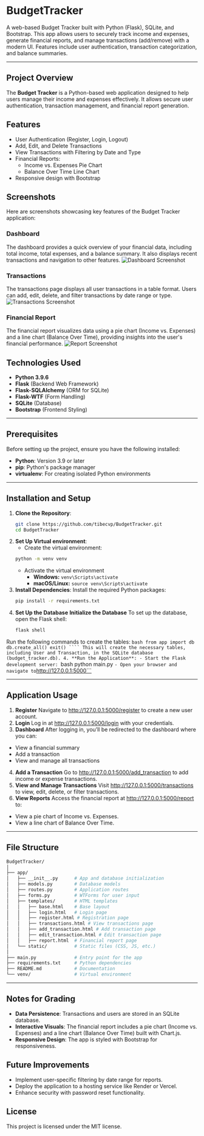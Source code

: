 # BudgetTracker
A web-based Budget Tracker built with Python (Flask), SQLite, and Bootstrap. This app allows users to securely track income and expenses, generate financial reports, and manage transactions (add/remove) with a modern UI. Features include user authentication, transaction categorization, and balance summaries.

---

## Project Overview
The **Budget Tracker** is a Python-based web application designed to help users manage their income and expenses effectively. It allows secure user authentication, transaction management, and financial report generation.

## Features
- User Authentication (Register, Login, Logout)
- Add, Edit, and Delete Transactions
- View Transactions with Filtering by Date and Type
- Financial Reports:
  - Income vs. Expenses Pie Chart
  - Balance Over Time Line Chart
- Responsive design with Bootstrap

## Screenshots

Here are screenshots showcasing key features of the Budget Tracker application:

### Dashboard
The dashboard provides a quick overview of your financial data, including total income, total expenses, and a balance summary. It also displays recent transactions and navigation to other features.
![Dashboard Screenshot](./screenshots/dashboard.jpeg)

### Transactions
The transactions page displays all user transactions in a table format. Users can add, edit, delete, and filter transactions by date range or type.
![Transactions Screenshot](./screenshots/transactions.jpeg)

### Financial Report
The financial report visualizes data using a pie chart (Income vs. Expenses) and a line chart (Balance Over Time), providing insights into the user's financial performance.
![Report Screenshot](./screenshots/report.jpeg)

## Technologies Used
- **Python 3.9.6**
- **Flask** (Backend Web Framework)
- **Flask-SQLAlchemy** (ORM for SQLite)
- **Flask-WTF** (Form Handling)
- **SQLite** (Database)
- **Bootstrap** (Frontend Styling)

---

## Prerequisites

Before setting up the project, ensure you have the following installed:
- **Python**: Version 3.9 or later
- **pip**: Python's package manager
- **virtualenv**: For creating isolated Python environments

---

## Installation and Setup
1. **Clone the Repository**:
   ```bash
   git clone https://github.com/tibecvp/BudgetTracker.git
   cd BudgetTracker
   ```
2. **Set Up Virtual environment**:
    - Create the virtual environment:
    ```bash
    python -m venv venv
    ```
    - Activate the virtual environment
      - **Windows:** ```venv\Scripts\activate```
      - **macOS/Linux:** ```source venv\Scripts\activate```
3. **Install Dependencies**:
Install the required Python packages:
    ```bash
    pip install -r requirements.txt
    ````
4. **Set Up the Database**
**Initialize the Database**
To set up the database, open the Flask shell:
    ```bash
    flask shell
    ````
Run the following commands to create the tables:
    ```bash
    from app import db
    db.create_all()
    exit()
    ````
This will create the necessary tables, including User and Transaction, in the SQLite database (budget_tracker.db).
4. **Run the Application**:
    - Start the Flask development server:
    ```bash
    python main.py
    ```
    - Open your browser and navigate to ```http://127.0.0.1:5000```

---

## Application Usage
1. **Register**
Navigate to http://127.0.0.1:5000/register to create a new user account.
2. **Login**
Log in at http://127.0.0.1:5000/login with your credentials.
3. **Dashboard**
After logging in, you’ll be redirected to the dashboard where you can:
- View a financial summary
- Add a transaction
- View and manage all transactions
4. **Add a Transaction**
Go to http://127.0.0.1:5000/add_transaction to add income or expense transactions.
5. **View and Manage Transactions**
Visit http://127.0.0.1:5000/transactions to view, edit, delete, or filter transactions.
6. **View Reports**
Access the financial report at http://127.0.0.1:5000/report to:
- View a pie chart of Income vs. Expenses.
- View a line chart of Balance Over Time.

---

## File Structure
```graphql
BudgetTracker/
│
├── app/
│   ├── __init__.py      # App and database initialization
│   ├── models.py        # Database models
│   ├── routes.py        # Application routes
│   ├── forms.py         # WTForms for user input
│   ├── templates/       # HTML templates
│   │   ├── base.html    # Base layout
│   │   ├── login.html   # Login page
│   │   ├── register.html # Registration page
│   │   ├── transactions.html # View transactions page
│   │   ├── add_transaction.html # Add transaction page
│   │   ├── edit_transaction.html # Edit transaction page
│   │   ├── report.html  # Financial report page
│   └── static/          # Static files (CSS, JS, etc.)
│
├── main.py              # Entry point for the app
├── requirements.txt     # Python dependencies
├── README.md            # Documentation
└── venv/                # Virtual environment
```

---

## Notes for Grading
- **Data Persistence**: Transactions and users are stored in an SQLite database.
- **Interactive Visuals**: The financial report includes a pie chart (Income vs. Expenses) and a line chart (Balance Over Time) built with Chart.js.
- **Responsive Design**: The app is styled with Bootstrap for responsiveness.

## Future Improvements
- Implement user-specific filtering by date range for reports.
- Deploy the application to a hosting service like Render or Vercel.
- Enhance security with password reset functionality.

## License
This project is licensed under the MIT license.